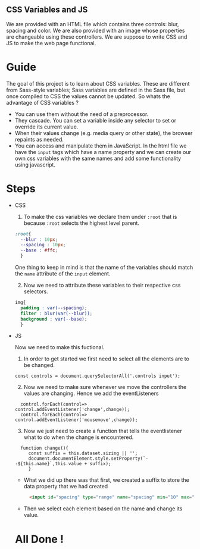 ## CSS Variables and JS

We are provided with an HTML file which contains three controls: blur, spacing and color. We are also provided with an image whose properties are changeable using these controllers. We are suppose to write CSS and JS to make the web page functional.

# Guide
The goal of this project is to learn about CSS variables.  These are different from Sass-style variables; Sass variables are defined in the Sass file, but once compiled to CSS the values cannot be updated. So whats the advantage of CSS variables ? 
  * You can use them without the need of a preprocessor.
  * They cascade. You can set a variable inside any selector to set or override its current value.
  * When their values change (e.g. media query or other state), the browser repaints as needed.
  * You can access and manipulate them in JavaScript.
  In the html file we have the `input` tags which have a name property and we can create our own css variables with the same names and add some functionality using javascript.
# Steps

* CSS
  1. To make the css variables we declare them under `:root` that is because `:root` selects the highest level parent. 
    ```CSS
    :root{
      --blur : 10px;
      --spacing : 10px;
      --base : #ffc;
      }
    ```
    One thing to keep in mind is that the name of the variables should match the `name` attribute of the `input` element. 
    
  2. Now we need to attribute these variables to their respective css selectors.
  ```CSS
  img{
    padding : var(--spacing);
    filter : blur(var(--blur));
    background : var(--base);
    }
  ```
* JS

  Now we need to make this fuctional.
    1. In order to get started we first need to select all the elements are to be changed.
    ```JS
    const controls = document.querySelectorAll('.controls input');
    ```
    2. Now we need to make sure whenever we move the controllers the values are changing. Hence we add the eventListeners
    ```JS
      control.forEach(control=> control.addEventListener('change',change));
      control.forEach(control=> control.addEventListener('mousemove',change));
    ```
    3. Now we just need to create a function that tells the eventlistener what to do when the change is encountered.
    ```JS
      function change(){
         const suffix = this.dataset.sizing || '';
         document.documentElement.style.setProperty(`--${this.name}`,this.value + suffix);
         }
    ```
    * What we did up there was that first, we created a suffix to store the data property that we had created 
      ```HTML
        <input id="spacing" type="range" name="spacing" min="10" max="200" value="10" data-sizing="px"> // sizing in this case;
      ```
    * Then we select each element based on the name and change its value.
  
  # All Done !
